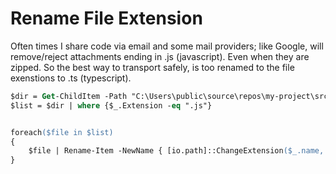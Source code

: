 # Rename File Extension

Often times I share code via email and some mail providers; like Google, will remove/reject attachments ending in .js (javascript). Even when they are zipped. So the best way to transport safely, is too renamed to the file exenstions to .ts (typescript).

```ps
$dir = Get-ChildItem -Path "C:\Users\public\source\repos\my-project\src" -Recurse
$list = $dir | where {$_.Extension -eq ".js"}


foreach($file in $list)
{
    $file | Rename-Item -NewName { [io.path]::ChangeExtension($_.name, "ts")}
}

```